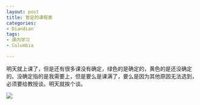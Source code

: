 ```yaml
---
layout: post
title: 暂定的课程表
categories:
- Diandian
tags:
- 课内学习
- Columbia

---
```

<p>明天就上课了，但是还有很多课没有确定，绿色的是确定的，黄色的是还没确定的。没确定指的是我需要上，但是要么是课满了，要么是因为其他原因无法选到，必须要给教授谈。明天就挨个谈。</p>
<p><img src="http://m3.img.srcdd.com/farm5/d/2013/0903/10/8EB9D2A0D03BAF75EFF53EA0A2CF63E2_B500_900_500_293.PNG" /><br /></p>